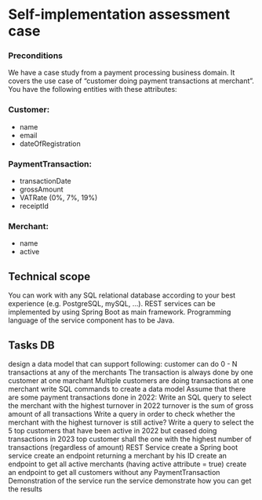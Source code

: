 # Self-implementation assessment case

### Preconditions

We have a case study from a payment processing business domain.
It covers the use case of “customer doing payment transactions at merchant”. You have the following entities with these attributes:
  ### Customer:
- name
- email
- dateOfRegistration
### PaymentTransaction:
- transactionDate
- grossAmount
- VATRate  (0%, 7%, 19%)
- receiptId
### Merchant:
- name
- active
    
 ## Technical scope

 You can work with any SQL relational database according to your best experience (e.g. PostgreSQL, mySQL, ...). 
 REST services can be implemented by using Spring Boot as main framework.
Programming language of the service component has to be Java.

## Tasks DB

design a data model that can support following:
customer can do 0 - N transactions at any of the merchants
The transaction is always done by one customer at one marchant Multiple customers are doing transactions at one merchant
write SQL commands to create a data model
Assume that there are some payment transactions done in 2022: Write an SQL query to select the merchant with the highest turnover in 2022
turnover is the sum of gross amount of all transactions
Write a query in order to check whether the merchant with the highest turnover is still active?
Write a query to select the 5 top customers that have been active in 2022 but ceased doing transactions in 2023
top customer shall the one with the highest number of transactions (regardless of amount)
REST Service
create a Spring boot service
create an endpoint returning a merchant by his ID
create an endpoint to get all active merchants (having active attribute = true) create an endpoint to get all customers without any PaymentTransaction
Demonstration of the service
run the service
demonstrate how you can get the results

